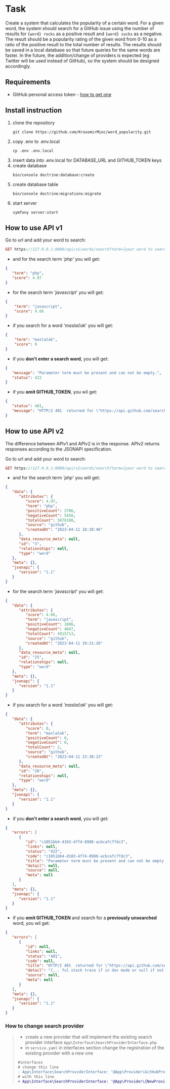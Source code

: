 # Task

Create a system that calculates the popularity of a certain word. 
For a given word, the system should search for a GitHub issue using the number of results 
for ```{word} rocks``` as a positive result and ```{word} sucks``` as a negative. 
The result should be a popularity rating of the given word from 0-10 as a ratio of the 
positive result to the total number of results. The results should be saved in a local 
database so that future queries for the same words are faster. 
In the future, the addition/change of providers is expected (eg Twitter will be used 
instead of GitHub), so the system should be designed accordingly.

## Requirements

- GitHub personal access token - [how to get one](https://github.com/settings/tokens)

## Install instruction

1. clone the repository
    ```
    git clone https://github.com/KrasomirMioc/word_popularity.git
    ```
2. copy .env to .env.local
    ```
    cp .env .env.local
    ```
3. insert data into .env.local for DATABASE_URL and GITHUB_TOKEN keys
4. create database
    ```
    bin/console doctrine:database:create
    ```
5. create database table
    ```
    bin/console doctrine:migrations:migrate
    ```
6. start server
    ```
    symfony server:start
    ```

## How to use API v1

Go to url and add your word to search:
```php
GET https://127.0.0.1:8000/api/v1/words/search?term={your word to search}
```
- and for the search term *'php'* you will get:
```json
{
   "term": "php",
   "score": 4.97
}
```
- for the search term *'javascript*' you will get:
```json
{
    "term": "javascript",
    "score": 4.66
}
```
- if you search for a word *'maslačak*' you will get:
```json
{
    "term": "maslačak",
    "score": 0
}
```
- if you **don't enter a search word**, you will get:
```json
{
   "message": "Parameter term must be present and can not be empty.",
   "status": 422
}
```
- if you **omit GITHUB_TOKEN**, you wil get:
```json
{
   "status": 401,
   "message": "HTTP/2 401  returned for \"https://api.github.com/search/issues?q={your word}"
}
```

## How to use API v2

The difference between APIv1 and APIv2 is in the response. APIv2 returns responses according to the JSONAPI specification.

Go to url and add your word to search:
```php
GET https://127.0.0.1:8000/api/v2/words/search?term={your word to search}
```
- and for the search term *'php'* you will get:
```json
{
   "data": {
      "attributes": {
         "score": 4.97,
         "term": "php",
         "positiveCount": 2706,
         "negativeCount": 5450,
         "totalCount": 5078100,
         "source": "github",
         "createdAt": "2023-04-11 18:28:46"
      },
      "data_resource_meta": null,
      "id": "3",
      "relationships": null,
      "type": "word"
   },
   "meta": {},
   "jsonapi": {
      "version": "1.1"
   }
}
```
- for the search term *'javascript*' you will get:
```json
{
   "data": {
      "attributes": {
         "score": 4.66,
         "term": "javascript",
         "positiveCount": 1886,
         "negativeCount": 4047,
         "totalCount": 4915713,
         "source": "github",
         "createdAt": "2023-04-11 19:21:20"
      },
      "data_resource_meta": null,
      "id": "25",
      "relationships": null,
      "type": "word"
   },
   "meta": {},
   "jsonapi": {
      "version": "1.1"
   }
}
```
- if you search for a word *'maslačak*' you will get:
```json
{
   "data": {
      "attributes": {
         "score": 0,
         "term": "maslačak",
         "positiveCount": 0,
         "negativeCount": 0,
         "totalCount": 2,
         "source": "github",
         "createdAt": "2023-04-11 23:38:13"
      },
      "data_resource_meta": null,
      "id": "26",
      "relationships": null,
      "type": "word"
   },
   "meta": {},
   "jsonapi": {
      "version": "1.1"
   }
}
```
- if you **don't enter a search word**, you will get:
```json
{
   "errors": [
      {
         "id": "c1051bb4-d103-4f74-8988-acbcafc7fdc3",
         "links": null,
         "status": "422",
         "code": "c1051bb4-d103-4f74-8988-acbcafc7fdc3",
         "title": "Parameter term must be present and can not be empty.",
         "detail": null,
         "source": null,
         "meta": null
      }
   ],
   "meta": {},
   "jsonapi": {
      "version": "1.1"
   }
}
```
- if you **omit GITHUB_TOKEN** and search for a **previously unsearched** word, you wil get:
```json
{
   "errors": [
      {
         "id": null,
         "links": null,
         "status": "401",
         "code": null,
         "title": "HTTP/2 401  returned for \"https://api.github.com/search/issues?q=adonis%2Brocks\".",
         "detail": "{... ful stack trace if in dev mode or null if not ...}",
         "source": null,
         "meta": null
      }
   ],
   "meta": {},
   "jsonapi": {
      "version": "1.1"
   }
}
```


### How to change search provider

> - create a new provider that will implement the existing search provider interface ```App\Interface\SearchProviderInterface.php```
> - in ```service.yaml``` in interfaces section change the registration of the existing provider with a new one
> ```diff
> #interfaces
> # change this line
> - App\Interface\SearchProviderInterface: '@App\Provider\GitHubProvider'
> # with this line
> + App\Interface\SearchProviderInterface: '@App\Provider\{NewProvider}'
> ```








